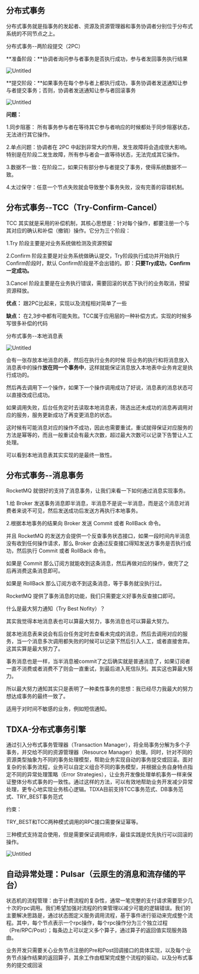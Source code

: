 

## **分布式事务**

分布式事务就是指事务的发起者、资源及资源管理器和事务协调者分别位于分布式系统的不同节点之上。

分布式事务--两阶段提交（2PC）

**准备阶段：**协调者询问参与者事务是否执行成功，参与者发回事务执行结果

![Untitled](Untitled%202.jpeg)

**提交阶段：**如果事务在每个参与者上都执行成功，事务协调者发送通知让参与者提交事务；否则，协调者发送通知让参与者回滚事务

![Untitled](Untitled%203.jpeg)

**问题：**

1.同步阻塞： 所有事务参与者在等待其它参与者响应的时候都处于同步阻塞状态，无法进行其它操作。

2.单点问题：协调者在 2PC 中起到非常大的作用，发生故障将会造成很大影响。特别是在阶段二发生故障，所有参与者会一直等待状态，无法完成其它操作。

3.数据不一致：在阶段二，如果只有部分参与者提交了事务，使得系统数据不一致。

4.太过保守：任意一个节点失败就会导致整个事务失败，没有完善的容错机制。

## 分布式事务--TCC（Try-Confirm-Cancel）

TCC 其实就是采用的补偿机制，其核心思想是：针对每个操作，都要注册一个与其对应的确认和补偿（撤销）操作。它分为三个阶段：

1.Try 阶段主要是对业务系统做检测及资源预留

2.Confirm 阶段主要是对业务系统做确认提交，Try阶段执行成功并开始执行 Confirm阶段时，默认 Confirm阶段是不会出错的。即：**只要Try成功，Confirm一定成功。**

3.Cancel 阶段主要是在业务执行错误，需要回滚的状态下执行的业务取消，预留资源释放。

**优点：** 跟2PC比起来，实现以及流程相对简单了一些

**缺点：** 在2,3步中都有可能失败。TCC属于应用层的一种补偿方式，实现的时候多写很多补偿的代码

分布式事务--本地消息表

![Untitled](Untitled%204.jpeg)

会有一张存放本地消息的表，然后在执行业务的时候 将业务的执行和将消息放入消息表中的操作**放在同一个事务中**，这样就能保证消息放入本地表中业务肯定是执行成功的。

然后再去调用下一个操作，如果下一个操作调用成功了好说，消息表的消息状态可以直接改成已成功。

如果调用失败，后台任务定时去读取本地消息表，筛选出还未成功的消息再调用对应的服务，服务更新成功了再变更消息的状态。

这时候有可能消息对应的操作不成功，因此也需要重试，重试就得保证对应服务的方法是幂等的，而且一般重试会有最大次数，超过最大次数可以记录下告警让人工处理。

可以看到本地消息表其实实现的是最终一致性。

## 分布式事务--消息事务

RocketMQ 就很好的支持了消息事务，让我们来看一下如何通过消息实现事务。

1.给 Broker 发送事务消息即半消息，半消息不是说一半消息，而是这个消息对消费者来说不可见，然后发送成功后发送方再执行本地事务。

2.根据本地事务的结果向 Broker 发送 Commit 或者 RollBack 命令。

并且 RocketMQ 的发送方会提供一个反查事务状态接口，如果一段时间内半消息没有收到任何操作请求，那么 Broker 会通过反查接口得知发送方事务是否执行成功，然后执行 Commit 或者 RollBack 命令。

如果是 Commit 那么订阅方就能收到这条消息，然后再做对应的操作，做完了之后再消费这条消息即可。

如果是 RollBack 那么订阅方收不到这条消息，等于事务就没执行过。

RocketMQ 提供了事务消息的功能，我们只需要定义好事务反查接口即可。

什么是最大努力通知（Try Best Nofity）？

其实我觉得本地消息表也可以算最大努力，事务消息也可以算最大努力。

就本地消息表来说会有后台任务定时去查看未完成的消息，然后去调用对应的服务，当一个消息多次调用都失败的时候可以记录下然后引入人工，或者直接舍弃。这其实算是最大努力了。

事务消息也是一样，当半消息被commit了之后确实就是普通消息了，如果订阅者一直不消费或者消费不了则会一直重试，到最后进入死信队列。其实这也算最大努力。

所以最大努力通知其实只是表明了一种柔性事务的思想：我已经尽力我最大的努力想达成事务的最终一致了。

适用于对时间不敏感的业务，例如短信通知。

## TDXA-分布式事务引擎

通过引入分布式事务管理器（Transaction Manager），将全局事务分解为多个子事务，并交给不同的资源管理器（Resource Manager）处理。同时，针对不同的资源类型抽象为不同的事务处理模型，帮助业务实现自动的事务提交或回滚。面对复杂的长事务流程，业务可以自定义组合不同的事务模型，并根据业务自身特点指定不同的异常处理策略（Error Strategies），让业务开发像处理单机事务一样来保证整体分布式事务的一致性。通过这样的方法，可以有效地帮助业务开发减少异常处理，更专心地实现业务核心逻辑。TDXA目前支持TCC事务范式、DB事务范式、TRY_BEST事务范式

约束：

TRY_BEST和TCC两种模式调用的RPC接口需要保证幂等。

三种模式支持混合使用，但是需要保证调用顺序，最佳实践是优先执行可以回滚的操作。

![Untitled](Untitled%2024.png)

## 自动异常处理：Pulsar（云原生的消息和流存储的平台）

状态机的流程管理：由于计费流程的复杂性，通常一笔完整的支付请求需要至少几十次的rpc调用。我们希望加强对流程的约束管理以减少可能的逻辑错误。我们的主要解决思路是，通过状态图定义服务调用流程，基于事件进行驱动来完成整个流程。其中，每个节点表示一个rpc操作，每个rpc操作分为三个独立过程（Pre/RPC/Post）；每条边上可以定义多个算子，通过算子的返回值实现服务路由。

业务开发只需要关心业务节点注册的Pre和Post回调接口的具体实现，以及每个业务节点操作结果的返回算子，其余工作由框架完成整个流程的驱动，以及分布式事务的提交或回滚